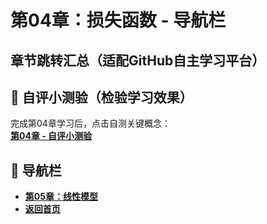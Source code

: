 # 第04章：损失函数 - 导航栏
## 章节跳转汇总（适配GitHub自主学习平台）  
## 📝 自评小测验（检验学习效果）  
完成第04章学习后，点击自测关键概念：  
**[第04章 - 自评小测验](question04.md)**  

## 🚀 导航栏  
- **[第05章：线性模型](../Chater05/chter01.md)**  
- **[返回首页](../../index.md)**
